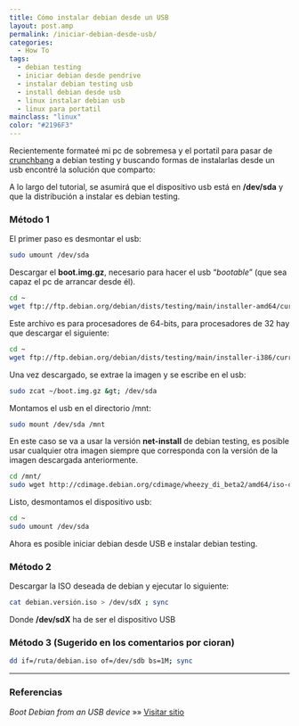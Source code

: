 ```yaml
---
title: Cómo instalar debian desde un USB
layout: post.amp
permalink: /iniciar-debian-desde-usb/
categories:
  - How To
tags:
  - debian testing
  - iniciar debian desde pendrive
  - instalar debian testing usb
  - install debian desde usb
  - linux instalar debian usb
  - linux para portatil
mainclass: "linux"
color: "#2196F3"
---
```

Recientemente formateé mi pc de sobremesa y el portatil para pasar de <a href="http://crunchbanglinux.org/" target="_blank">crunchbang</a> a debian testing y buscando formas de instalarlas desde un usb encontré la solución que comparto:

A lo largo del tutorial, se asumirá que el dispositivo usb está en **/dev/sda** y que la distribución a instalar es debian testing.

### Método 1

El primer paso es desmontar el usb:

```bash
sudo umount /dev/sda
```

Descargar el **boot.img.gz**, necesario para hacer el usb &#8220;*bootable*&#8221; (que sea capaz el pc de arrancar desde él).

```bash
cd ~
wget ftp://ftp.debian.org/debian/dists/testing/main/installer-amd64/current/img/hd-media/boot.img.gz
```

Este archivo es para procesadores de 64-bits, para procesadores de 32 hay que descargar el siguiente:

```bash
cd ~
wget ftp://ftp.debian.org/debian/dists/testing/main/installer-i386/current/img/hd-media/boot.img.gz
```

Una vez descargado, se extrae la imagen y se escribe en el usb:

```bash
sudo zcat ~/boot.img.gz &gt; /dev/sda
```

Montamos el usb en el directorio /mnt:

```bash
sudo mount /dev/sda /mnt
```

En este caso se va a usar la versión **net-install** de debian testing, es posible usar cualquier otra imagen siempre que corresponda con la versión de la imagen descargada anteriormente.

```bash
cd /mnt/
sudo wget http://cdimage.debian.org/cdimage/wheezy_di_beta2/amd64/iso-cd/debian-wheezy-DI-b2-amd64-netinst.iso
```

Listo, desmontamos el dispositivo usb:

```bash
cd ~
sudo umount /dev/sda
```

Ahora es posible iniciar debian desde USB e instalar debian testing.

### Método 2

Descargar la ISO deseada de debian y ejecutar lo siguiente:

```bash
cat debian.versión.iso > /dev/sdX ; sync

```

Donde **/dev/sdX** ha de ser el dispositivo USB

### Método 3 (Sugerido en los comentarios por cioran)

```bash
dd if=/ruta/debian.iso of=/dev/sdb bs=1M; sync

```

* * *

### Referencias

*Boot Debian from an USB device* »» <a href="http://www.debian-administration.org/article/Boot_Debian_from_an_USB_device" target="_blank">Visitar sitio</a>
